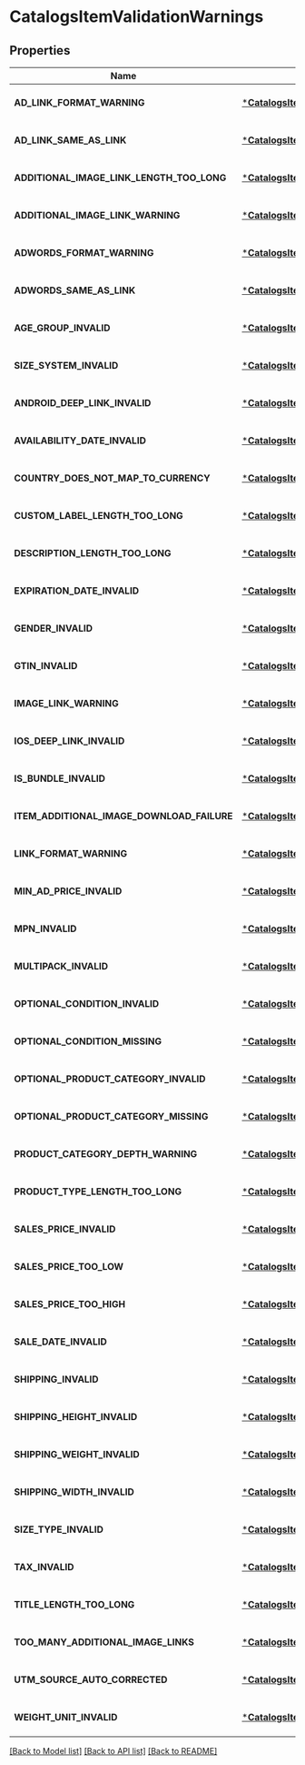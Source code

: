 # CatalogsItemValidationWarnings

## Properties
Name | Type | Description | Notes
------------ | ------------- | ------------- | -------------
**AD_LINK_FORMAT_WARNING** | [***CatalogsItemValidationDetails**](CatalogsItemValidationDetails.md) |  | [optional] [default to null]
**AD_LINK_SAME_AS_LINK** | [***CatalogsItemValidationDetails**](CatalogsItemValidationDetails.md) |  | [optional] [default to null]
**ADDITIONAL_IMAGE_LINK_LENGTH_TOO_LONG** | [***CatalogsItemValidationDetails**](CatalogsItemValidationDetails.md) |  | [optional] [default to null]
**ADDITIONAL_IMAGE_LINK_WARNING** | [***CatalogsItemValidationDetails**](CatalogsItemValidationDetails.md) |  | [optional] [default to null]
**ADWORDS_FORMAT_WARNING** | [***CatalogsItemValidationDetails**](CatalogsItemValidationDetails.md) |  | [optional] [default to null]
**ADWORDS_SAME_AS_LINK** | [***CatalogsItemValidationDetails**](CatalogsItemValidationDetails.md) |  | [optional] [default to null]
**AGE_GROUP_INVALID** | [***CatalogsItemValidationDetails**](CatalogsItemValidationDetails.md) |  | [optional] [default to null]
**SIZE_SYSTEM_INVALID** | [***CatalogsItemValidationDetails**](CatalogsItemValidationDetails.md) |  | [optional] [default to null]
**ANDROID_DEEP_LINK_INVALID** | [***CatalogsItemValidationDetails**](CatalogsItemValidationDetails.md) |  | [optional] [default to null]
**AVAILABILITY_DATE_INVALID** | [***CatalogsItemValidationDetails**](CatalogsItemValidationDetails.md) |  | [optional] [default to null]
**COUNTRY_DOES_NOT_MAP_TO_CURRENCY** | [***CatalogsItemValidationDetails**](CatalogsItemValidationDetails.md) |  | [optional] [default to null]
**CUSTOM_LABEL_LENGTH_TOO_LONG** | [***CatalogsItemValidationDetails**](CatalogsItemValidationDetails.md) |  | [optional] [default to null]
**DESCRIPTION_LENGTH_TOO_LONG** | [***CatalogsItemValidationDetails**](CatalogsItemValidationDetails.md) |  | [optional] [default to null]
**EXPIRATION_DATE_INVALID** | [***CatalogsItemValidationDetails**](CatalogsItemValidationDetails.md) |  | [optional] [default to null]
**GENDER_INVALID** | [***CatalogsItemValidationDetails**](CatalogsItemValidationDetails.md) |  | [optional] [default to null]
**GTIN_INVALID** | [***CatalogsItemValidationDetails**](CatalogsItemValidationDetails.md) |  | [optional] [default to null]
**IMAGE_LINK_WARNING** | [***CatalogsItemValidationDetails**](CatalogsItemValidationDetails.md) |  | [optional] [default to null]
**IOS_DEEP_LINK_INVALID** | [***CatalogsItemValidationDetails**](CatalogsItemValidationDetails.md) |  | [optional] [default to null]
**IS_BUNDLE_INVALID** | [***CatalogsItemValidationDetails**](CatalogsItemValidationDetails.md) |  | [optional] [default to null]
**ITEM_ADDITIONAL_IMAGE_DOWNLOAD_FAILURE** | [***CatalogsItemValidationDetails**](CatalogsItemValidationDetails.md) |  | [optional] [default to null]
**LINK_FORMAT_WARNING** | [***CatalogsItemValidationDetails**](CatalogsItemValidationDetails.md) |  | [optional] [default to null]
**MIN_AD_PRICE_INVALID** | [***CatalogsItemValidationDetails**](CatalogsItemValidationDetails.md) |  | [optional] [default to null]
**MPN_INVALID** | [***CatalogsItemValidationDetails**](CatalogsItemValidationDetails.md) |  | [optional] [default to null]
**MULTIPACK_INVALID** | [***CatalogsItemValidationDetails**](CatalogsItemValidationDetails.md) |  | [optional] [default to null]
**OPTIONAL_CONDITION_INVALID** | [***CatalogsItemValidationDetails**](CatalogsItemValidationDetails.md) |  | [optional] [default to null]
**OPTIONAL_CONDITION_MISSING** | [***CatalogsItemValidationDetails**](CatalogsItemValidationDetails.md) |  | [optional] [default to null]
**OPTIONAL_PRODUCT_CATEGORY_INVALID** | [***CatalogsItemValidationDetails**](CatalogsItemValidationDetails.md) |  | [optional] [default to null]
**OPTIONAL_PRODUCT_CATEGORY_MISSING** | [***CatalogsItemValidationDetails**](CatalogsItemValidationDetails.md) |  | [optional] [default to null]
**PRODUCT_CATEGORY_DEPTH_WARNING** | [***CatalogsItemValidationDetails**](CatalogsItemValidationDetails.md) |  | [optional] [default to null]
**PRODUCT_TYPE_LENGTH_TOO_LONG** | [***CatalogsItemValidationDetails**](CatalogsItemValidationDetails.md) |  | [optional] [default to null]
**SALES_PRICE_INVALID** | [***CatalogsItemValidationDetails**](CatalogsItemValidationDetails.md) |  | [optional] [default to null]
**SALES_PRICE_TOO_LOW** | [***CatalogsItemValidationDetails**](CatalogsItemValidationDetails.md) |  | [optional] [default to null]
**SALES_PRICE_TOO_HIGH** | [***CatalogsItemValidationDetails**](CatalogsItemValidationDetails.md) |  | [optional] [default to null]
**SALE_DATE_INVALID** | [***CatalogsItemValidationDetails**](CatalogsItemValidationDetails.md) |  | [optional] [default to null]
**SHIPPING_INVALID** | [***CatalogsItemValidationDetails**](CatalogsItemValidationDetails.md) |  | [optional] [default to null]
**SHIPPING_HEIGHT_INVALID** | [***CatalogsItemValidationDetails**](CatalogsItemValidationDetails.md) |  | [optional] [default to null]
**SHIPPING_WEIGHT_INVALID** | [***CatalogsItemValidationDetails**](CatalogsItemValidationDetails.md) |  | [optional] [default to null]
**SHIPPING_WIDTH_INVALID** | [***CatalogsItemValidationDetails**](CatalogsItemValidationDetails.md) |  | [optional] [default to null]
**SIZE_TYPE_INVALID** | [***CatalogsItemValidationDetails**](CatalogsItemValidationDetails.md) |  | [optional] [default to null]
**TAX_INVALID** | [***CatalogsItemValidationDetails**](CatalogsItemValidationDetails.md) |  | [optional] [default to null]
**TITLE_LENGTH_TOO_LONG** | [***CatalogsItemValidationDetails**](CatalogsItemValidationDetails.md) |  | [optional] [default to null]
**TOO_MANY_ADDITIONAL_IMAGE_LINKS** | [***CatalogsItemValidationDetails**](CatalogsItemValidationDetails.md) |  | [optional] [default to null]
**UTM_SOURCE_AUTO_CORRECTED** | [***CatalogsItemValidationDetails**](CatalogsItemValidationDetails.md) |  | [optional] [default to null]
**WEIGHT_UNIT_INVALID** | [***CatalogsItemValidationDetails**](CatalogsItemValidationDetails.md) |  | [optional] [default to null]

[[Back to Model list]](../README.md#documentation-for-models) [[Back to API list]](../README.md#documentation-for-api-endpoints) [[Back to README]](../README.md)


